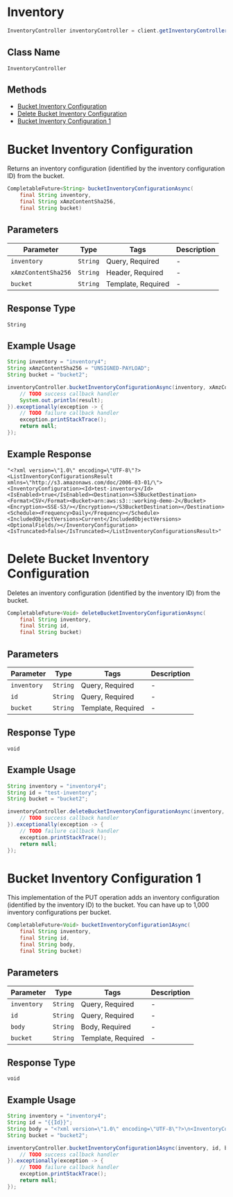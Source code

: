 # Inventory

```java
InventoryController inventoryController = client.getInventoryController();
```

## Class Name

`InventoryController`

## Methods

* [Bucket Inventory Configuration](../../doc/controllers/inventory.md#bucket-inventory-configuration)
* [Delete Bucket Inventory Configuration](../../doc/controllers/inventory.md#delete-bucket-inventory-configuration)
* [Bucket Inventory Configuration 1](../../doc/controllers/inventory.md#bucket-inventory-configuration-1)


# Bucket Inventory Configuration

Returns an inventory configuration (identified by the inventory configuration ID) from the bucket.

```java
CompletableFuture<String> bucketInventoryConfigurationAsync(
    final String inventory,
    final String xAmzContentSha256,
    final String bucket)
```

## Parameters

| Parameter | Type | Tags | Description |
|  --- | --- | --- | --- |
| `inventory` | `String` | Query, Required | - |
| `xAmzContentSha256` | `String` | Header, Required | - |
| `bucket` | `String` | Template, Required | - |

## Response Type

`String`

## Example Usage

```java
String inventory = "inventory4";
String xAmzContentSha256 = "UNSIGNED-PAYLOAD";
String bucket = "bucket2";

inventoryController.bucketInventoryConfigurationAsync(inventory, xAmzContentSha256, bucket).thenAccept(result -> {
    // TODO success callback handler
    System.out.println(result);
}).exceptionally(exception -> {
    // TODO failure callback handler
    exception.printStackTrace();
    return null;
});
```

## Example Response

```
"<?xml version=\"1.0\" encoding=\"UTF-8\"?><ListInventoryConfigurationsResult xmlns=\"http://s3.amazonaws.com/doc/2006-03-01/\"><InventoryConfiguration><Id>test-inventory</Id><IsEnabled>true</IsEnabled><Destination><S3BucketDestination><Format>CSV</Format><Bucket>arn:aws:s3:::working-demo-2</Bucket><Encryption><SSE-S3/></Encryption></S3BucketDestination></Destination><Schedule><Frequency>Daily</Frequency></Schedule><IncludedObjectVersions>Current</IncludedObjectVersions><OptionalFields/></InventoryConfiguration><IsTruncated>false</IsTruncated></ListInventoryConfigurationsResult>"
```


# Delete Bucket Inventory Configuration

Deletes an inventory configuration (identified by the inventory ID) from the bucket.

```java
CompletableFuture<Void> deleteBucketInventoryConfigurationAsync(
    final String inventory,
    final String id,
    final String bucket)
```

## Parameters

| Parameter | Type | Tags | Description |
|  --- | --- | --- | --- |
| `inventory` | `String` | Query, Required | - |
| `id` | `String` | Query, Required | - |
| `bucket` | `String` | Template, Required | - |

## Response Type

`void`

## Example Usage

```java
String inventory = "inventory4";
String id = "test-inventory";
String bucket = "bucket2";

inventoryController.deleteBucketInventoryConfigurationAsync(inventory, id, bucket).thenAccept(result -> {
    // TODO success callback handler
}).exceptionally(exception -> {
    // TODO failure callback handler
    exception.printStackTrace();
    return null;
});
```


# Bucket Inventory Configuration 1

This implementation of the PUT operation adds an inventory configuration (identified by the inventory ID) to the bucket. You can have up to 1,000 inventory configurations per bucket.

```java
CompletableFuture<Void> bucketInventoryConfiguration1Async(
    final String inventory,
    final String id,
    final String body,
    final String bucket)
```

## Parameters

| Parameter | Type | Tags | Description |
|  --- | --- | --- | --- |
| `inventory` | `String` | Query, Required | - |
| `id` | `String` | Query, Required | - |
| `body` | `String` | Body, Required | - |
| `bucket` | `String` | Template, Required | - |

## Response Type

`void`

## Example Usage

```java
String inventory = "inventory4";
String id = "{{Id}}";
String body = "<?xml version=\"1.0\" encoding=\"UTF-8\"?>\n<InventoryConfiguration xmlns=\"http://s3.amazonaws.com/doc/2006-03-01/\">\n   <Destination>\n      <S3BucketDestination>\n         <AccountId>string</AccountId>\n         <Bucket>string</Bucket>\n         <Encryption>\n            <SSE-KMS>\n               <KeyId>string</KeyId>\n            </SSE-KMS>\n            <SSE-S3>\n            </SSE-S3>\n         </Encryption>\n         <Format>string</Format>\n         <Prefix>string</Prefix>\n      </S3BucketDestination>\n   </Destination>\n   <IsEnabled>boolean</IsEnabled>\n   <Filter>\n      <Prefix>string</Prefix>\n   </Filter>\n   <Id>test-inventory</Id>\n   <IncludedObjectVersions>string</IncludedObjectVersions>\n   <OptionalFields>\n      <Field>string</Field>\n   </OptionalFields>\n   <Schedule>\n      <Frequency>string</Frequency>\n   </Schedule>\n</InventoryConfiguration>";
String bucket = "bucket2";

inventoryController.bucketInventoryConfiguration1Async(inventory, id, body, bucket).thenAccept(result -> {
    // TODO success callback handler
}).exceptionally(exception -> {
    // TODO failure callback handler
    exception.printStackTrace();
    return null;
});
```

